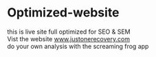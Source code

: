 # Optimized-website
this is live site full optimized for SEO &amp; SEM<br/>
Vist the website www.justonerecovery.com<br/>
do your own analysis with the screaming frog app</br>
